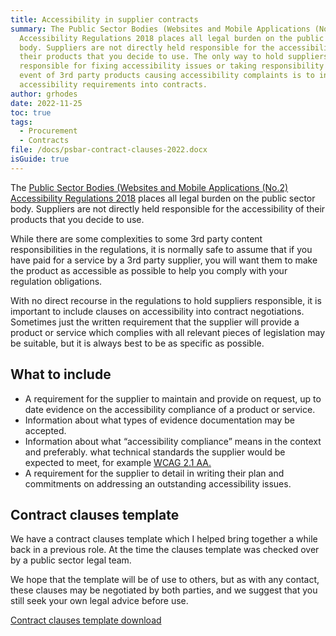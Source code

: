 ```yaml
---
title: Accessibility in supplier contracts
summary: The Public Sector Bodies (Websites and Mobile Applications (No.2)
  Accessibility Regulations 2018 places all legal burden on the public sector
  body. Suppliers are not directly held responsible for the accessibility of
  their products that you decide to use. The only way to hold suppliers
  responsible for fixing accessibility issues or taking responsibility in the
  event of 3rd party products causing accessibility complaints is to include
  accessibility requirements into contracts.
author: grhodes
date: 2022-11-25
toc: true
tags:
  - Procurement
  - Contracts
file: /docs/psbar-contract-clauses-2022.docx
isGuide: true
---
```

The [Public Sector Bodies (Websites and Mobile Applications (No.2) Accessibility Regulations 2018](https://www.legislation.gov.uk/uksi/2018/952/pdfs/uksi_20180952_en.pdf) places all legal burden on the public sector body. Suppliers are not directly held responsible for the accessibility of their products that you decide to use.

While there are some complexities to some 3rd party content responsibilities in the regulations, it is normally safe to assume that if you have paid for a service by a 3rd party supplier, you will want them to make the product as accessible as possible to help you comply with your regulation obligations.

With no direct recourse in the regulations to hold suppliers responsible, it is important to include clauses on accessibility into contract negotiations. Sometimes just the written requirement that the supplier will provide a product or service which complies with all relevant pieces of legislation may be suitable, but it is always best to be as specific as possible.

## What to include

* A requirement for the supplier to maintain and provide on request, up to date evidence on the accessibility compliance of a product or service.
* Information about what types of evidence documentation may be accepted.
* Information about what “accessibility compliance” means in the context and preferably. what technical standards the supplier would be expected to meet, for example [WCAG 2.1 AA.](https://www.w3.org/TR/WCAG21/)
* A requirement for the supplier to detail in writing their plan and commitments on addressing an outstanding accessibility issues.

## Contract clauses template

We have a contract clauses template which I helped bring together a while back in a previous role. At the time the clauses template was checked over by a public sector legal team.

We hope that the template will be of use to others, but as with any contact, these clauses may be negotiated by both parties, and we suggest that you still seek your own legal advice before use.

[Contract clauses template download](/docs/psbar-contract-clauses-2022.docx)